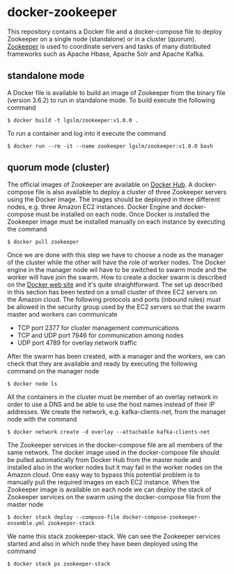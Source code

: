 docker-zookeeper
================
This repository contains a Docker file and a docker-compose file to deploy Zookeeper on a single node (standalone)
or in a cluster (quorum). [Zookeeper](https://zookeeper.apache.org/) is used to coordinate servers and tasks of many
distributed frameworks such as Apache Hbase, Apache Solr and Apache Kafka.
  
## standalone mode
A Docker file is available to build an image of Zookeeper from the binary file (version 3.6.2) to run in standalone mode. 
To build execute the following command

    $ docker build -t lgslm/zookeeper:v1.0.0 .

To run a container and log into it execute the command
 
    $ docker run --rm -it --name zookeeper lgslm/zookeeper:v1.0.0 bash

## quorum mode (cluster)
The official images of Zookeeper are available on [Docker Hub](https://hub.docker.com/_/zookeeper). A docker-compose 
file is also available to deploy a cluster of three Zookeeper servers using the Docker image. The images should be 
deployed in three different nodes, e.g. three Amazon EC2 instances. Docker Engine and docker-compose must be installed
on each node. Once Docker is installed the Zookeeper image must be installed manually on each instance by executing the
command

    $ docker pull zookeeper

  
Once we are done with this step we have to choose a node as the manager of the cluster while the other will have the role 
of worker nodes. The Docker engine in the manager node wil have to be switched to swarm mode and the worker will have join 
the swarm. How to create a docker swarm is described on the [Docker web site](https://docs.docker.com/engine/swarm/) and 
it's quite straightforward. The set up described in this section has been tested on a small cluster of three EC2 servers 
on the Amazon cloud. The following protocols and ports (inbound rules) must be allowed in the security group used by the 
EC2 servers so that the swarm master and workers can communicate

* TCP port 2377 for cluster management communications
* TCP and UDP port 7946 for communication among nodes
* UDP port 4789 for overlay network traffic

After the swarm has been created, with a manager and the workers, we can check that they are available and ready by executing 
the following command on the manager node

    $ docker node ls

All the containers in the cluster must be member of an overlay network in order to use a DNS and be able to use the host names 
instead of their IP addresses. We create the network, e.g. kafka-clients-net, from the manager node with the command

    $ docker network create -d overlay --attachable kafka-clients-net

The Zookeeper services in the docker-compose file are all members of the same network. The docker image used in the docker-compose 
file should be pulled automatically from Docker Hub from the master node and installed also in the worker nodes but it may fail in 
the worker nodes on the Amazon cloud. One easy way to bypass this potential problem is to manually pull the required images on each 
EC2 instance. When the Zookeeper image is available on each node we can deploy the stack of Zookeeper services on the swarm using 
the docker-compose file from the master node

    $ docker stack deploy --compose-file docker-compose-zookeeper-ensemble.yml zookeeper-stack

We name this stack zookeeper-stack. We can see the Zookeeper services started and also in which node they have been deployed using 
the command

    $ docker stack ps zookeeper-stack
